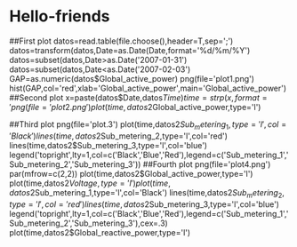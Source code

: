 # Hello-friends
##First plot
datos=read.table(file.choose(),header=T,sep=';')
datos=transform(datos,Date=as.Date(Date,format='%d/%m/%Y')
datos=subset(datos,Date>as.Date('2007-01-31')
datos=subset(datos,Date<as.Date('2007-02-03')
GAP=as.numeric(datos$Global_active_power)
png(file='plot1.png')
hist(GAP,col='red',xlab='Global_active_power',main='Global_active_power')
##Second plot
x=paste(datos$Date,datos$Time)
time=strp(x,format='%d/%m/%Y %H:%M:%S')
png(file='plot2.png')
plot(time,datos2$Global_active_power,type='l')

##Third plot
png(file='plot.3')
plot(time,datos2$Sub_metering_1,type='l',col='Black')
lines(time,datos2$Sub_metering_2,type='l',col='red')
lines(time,datos2$Sub_metering_3,type='l',col='blue')
legend('topright',lty=1,col=c('Black','Blue','Red'),legend=c('Sub_metering_1','Sub_metering_2','Sub_metering_3'))
##Fourth plot
png(file='plot4.png')
par(mfrow=c(2,2))
plot(time,datos2$Global_active_power,type='l')
plot(time,datos2$Voltage,type='l')
plot(time,datos2$Sub_metering_1,type='l',col='Black')
lines(time,datos2$Sub_metering_2,type='l',col='red')
lines(time,datos2$Sub_metering_3,type='l',col='blue')
legend('topright',lty=1,col=c('Black','Blue','Red'),legend=c('Sub_metering_1','Sub_metering_2','Sub_metering_3'),cex=.3)
plot(time,datos2$Global_reactive_power,type='l')

